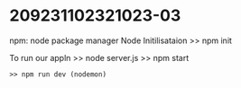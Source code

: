 # 209231102321023-03

npm: node package manager
Node Initilisataion
    >> npm init

To run our appln
    >> node server.js
    >> npm start

    >> npm run dev (nodemon)